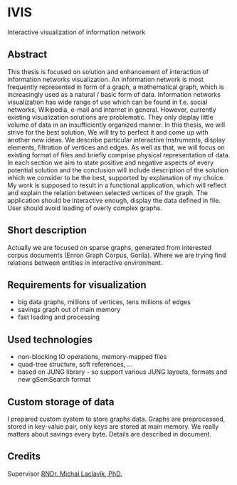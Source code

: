 # IVIS
Interactive visualization of information network 

## Abstract
This thesis is focused on solution and enhancement of interaction of information networks visualization. An information network is most frequently represented in form of a graph, a mathematical graph, 
which is increasingly used as a natural / basic form of data. Information networks visualization
 has wide range of use which can be found in f.e. social networks, Wikipedia, e-mail and internet in general. However, currently existing visualization solutions are problematic. They only display little volume of data in an insufficiently organized manner. In this thesis, we will strive for the best solution, We will try to perfect it and come up with another new ideas. We describe particular interactive Instruments, display elements, filtration of vertices and edges. As well as that, we will focus on existing format of files and briefly comprise physical representation of data. In each section we aim to state positive and negative aspects of every potential solution and the conclusion will include description of the solution which we consider to be the best, supported by explanation of my choice. My work is supposed to result in a functional application, which will reflect and explain the relation between selected vertices of the graph. The application should be interactive enough, display the data defined in file. User should avoid loading of overly complex graphs. 

## Short description
Actually we are focused on sparse graphs, generated from interested corpus documents (Enron Graph Corpus, Gorila).  Where we are trying find relations between entities in interactive environment.

## Requirements for visualization
- big data graphs, millions of vertices, tens millions of edges
- savings graph out of main memory
- fast loading and processing

## Used technologies
- non-blocking IO operations, memory-mapped files
- quad-tree structure, soft references, ...
- based on JUNG library - so support various JUNG layouts, formats and new gSemSearch format

## Custom storage of data
I prepared custom system to store graphs data.
Graphs are preprocessed, stored in key-value pair, only keys are stored at main memory. We really matters about savings every byte. Details are described in document.

## Credits
Supervisor [RNDr. Michal Laclavík, PhD.](https://github.com/misos)